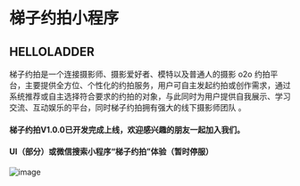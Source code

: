 # 梯子约拍小程序
## HELLOLADDER
梯子约拍是一个连接摄影师、摄影爱好者、模特以及普通人的摄影 o2o 约拍平台，主要提供全方位、个性化的约拍服务，用户可自主发起约拍或创作需求，通过系统推荐或自主选择符合要求的约拍的对象，与此同时为用户提供自我展示、学习交流、互动娱乐的平台，同时梯子约拍拥有强大的线下摄影师团队
。
#### 梯子约拍V1.0.0已开发完成上线，欢迎感兴趣的朋友一起加入我们。

#### UI（部分）或微信搜索小程序“梯子约拍”体验（暂时停服）
![image](https://github.com/unidbaas/ladder/blob/main/ui/引导页.png)
